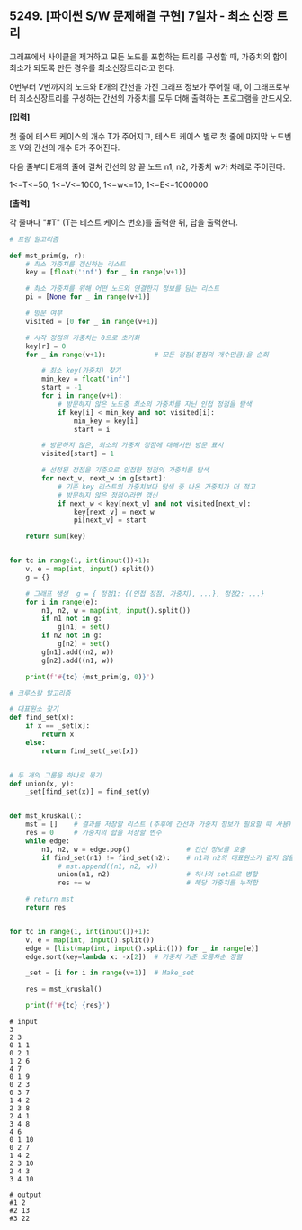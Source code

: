 ## 5249. [파이썬 S/W 문제해결 구현] 7일차 - 최소 신장 트리

그래프에서 사이클을 제거하고 모든 노드를 포함하는 트리를 구성할 때, 가중치의 합이 최소가 되도록 만든 경우를 최소신장트리라고 한다.

0번부터 V번까지의 노드와 E개의 간선을 가진 그래프 정보가 주어질 때, 이 그래프로부터 최소신장트리를 구성하는 간선의 가중치를 모두 더해 출력하는 프로그램을 만드시오.


**[입력]**

첫 줄에 테스트 케이스의 개수 T가 주어지고, 테스트 케이스 별로 첫 줄에 마지막 노드번호 V와 간선의 개수 E가 주어진다.

다음 줄부터 E개의 줄에 걸쳐 간선의 양 끝 노드 n1, n2, 가중치 w가 차례로 주어진다. 

1<=T<=50, 1<=V<=1000, 1<=w<=10, 1<=E<=1000000

**[출력]**

각 줄마다 "#T" (T는 테스트 케이스 번호)를 출력한 뒤, 답을 출력한다.



```python
# 프림 알고리즘

def mst_prim(g, r):
    # 최소 가중치를 갱신하는 리스트
    key = [float('inf') for _ in range(v+1)]

    # 최소 가중치를 위해 어떤 노드와 연결한지 정보를 담는 리스트
    pi = [None for _ in range(v+1)]

    # 방문 여부
    visited = [0 for _ in range(v+1)]

    # 시작 정점의 가중치는 0으로 초기화
    key[r] = 0
    for _ in range(v+1):            # 모든 정점(정점의 개수만큼)을 순회

        # 최소 key(가중치) 찾기
        min_key = float('inf')
        start = -1
        for i in range(v+1):
            # 방문하지 않은 노드중 최소의 가중치를 지닌 인접 정점을 탐색
            if key[i] < min_key and not visited[i]:
                min_key = key[i]
                start = i

        # 방문하지 않은, 최소의 가중치 정점에 대해서만 방문 표시
        visited[start] = 1

        # 선정된 정점을 기준으로 인접한 정점의 가중치를 탐색
        for next_v, next_w in g[start]:
            # 기존 key 리스트의 가중치보다 탐색 중 나온 가중치가 더 적고
            # 방문하지 않은 정점이라면 갱신
            if next_w < key[next_v] and not visited[next_v]:
                key[next_v] = next_w
                pi[next_v] = start

    return sum(key)


for tc in range(1, int(input())+1):
    v, e = map(int, input().split())
    g = {}

    # 그래프 생성  g = { 정점1: {(인접 정점, 가중치), ...}, 정점2: ...}
    for i in range(e):
        n1, n2, w = map(int, input().split())
        if n1 not in g:
            g[n1] = set()
        if n2 not in g:
            g[n2] = set()
        g[n1].add((n2, w))
        g[n2].add((n1, w))

    print(f'#{tc} {mst_prim(g, 0)}')
```

```python
# 크루스칼 알고리즘

# 대표원소 찾기
def find_set(x):
    if x == _set[x]:
        return x
    else:
        return find_set(_set[x])


# 두 개의 그룹을 하나로 묶기
def union(x, y):
    _set[find_set(x)] = find_set(y)


def mst_kruskal():
    mst = []    # 결과를 저장할 리스트 (추후에 간선과 가중치 정보가 필요할 때 사용)
    res = 0     # 가중치의 합을 저장할 변수
    while edge:
        n1, n2, w = edge.pop()              # 간선 정보를 호출
        if find_set(n1) != find_set(n2):    # n1과 n2의 대표원소가 같지 않을 경우 (Cycle 방지)
            # mst.append((n1, n2, w))
            union(n1, n2)                   # 하나의 set으로 병합
            res += w                        # 해당 가중치를 누적합

    # return mst
    return res


for tc in range(1, int(input())+1):
    v, e = map(int, input().split())
    edge = [list(map(int, input().split())) for _ in range(e)]
    edge.sort(key=lambda x: -x[2])  # 가중치 기준 오름차순 정렬

    _set = [i for i in range(v+1)]  # Make_set

    res = mst_kruskal()

    print(f'#{tc} {res}')
```

```
# input
3
2 3
0 1 1
0 2 1
1 2 6
4 7
0 1 9
0 2 3
0 3 7
1 4 2
2 3 8
2 4 1
3 4 8
4 6
0 1 10
0 2 7
1 4 2
2 3 10
2 4 3
3 4 10

# output
#1 2
#2 13
#3 22
```

